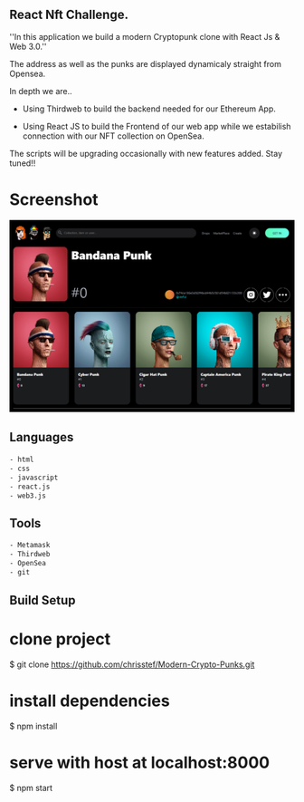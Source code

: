 ## React Nft Challenge.

''In this application we build a modern Cryptopunk clone with React Js & Web 3.0.''

The address as well as the punks are displayed dynamicaly straight from Opensea.

In depth we are..

- Using Thirdweb to build the backend needed for our Ethereum App.

- Using React JS to build the Frontend of our web app while we estabilish connection with our NFT collection on OpenSea.

The scripts will be upgrading occasionally with new features added. Stay tuned!!


# Screenshot

<img src="/src/assets/owner/screencapture-Modern-Crypto-Punks.png" alt="Alt text" title="Optional title">


## Languages
```
- html
- css
- javascript
- react.js
- web3.js
```


## Tools
```
- Metamask
- Thirdweb
- OpenSea
- git
```


## Build Setup 

# clone project
$ git clone https://github.com/chrisstef/Modern-Crypto-Punks.git

# install dependencies
$ npm install

# serve with host at localhost:8000
$ npm start
